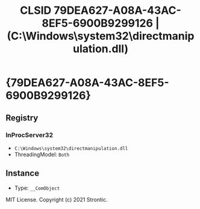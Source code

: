 ﻿---
title: "CLSID 79DEA627-A08A-43AC-8EF5-6900B9299126 | (C:\\Windows\\system32\\directmanipulation.dll)"
excerpt: What is COM-Object CLSID 79DEA627-A08A-43AC-8EF5-6900B9299126?
---

# {79DEA627-A08A-43AC-8EF5-6900B9299126}


## Registry


### InProcServer32

* `C:\Windows\system32\directmanipulation.dll`
* ThreadingModel: `Both`

## Instance

* Type: `__ComObject`

MIT License. Copyright (c) 2021 Strontic.



